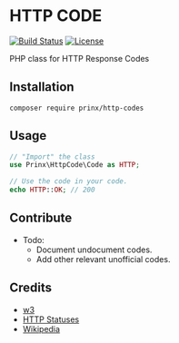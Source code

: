# HTTP CODE

<p>
<a href="https://travis-ci.org/prinx/http-codes"><img src="https://travis-ci.com/prinx/http-codes.svg?branch=main" alt="Build Status"></a>
<a href="https://packagist.org/packages/prinx/http-codes"><img src="https://poser.pugx.org/prinx/http-codes/license" alt="License"></a>
</p>


PHP class for HTTP Response Codes

## Installation

```shell
composer require prinx/http-codes
```

## Usage

```php
// "Import" the class
use Prinx\HttpCode\Code as HTTP;

// Use the code in your code.
echo HTTP::OK; // 200
```

## Contribute

- Todo:
  - Document undocument codes.
  - Add other relevant unofficial codes.

## Credits

- [w3](https://www.w3.org/Protocols/rfc2616/rfc2616-sec10.html)
- [HTTP Statuses](https://httpstatuses.com/)
- [Wikipedia](https://en.wikipedia.org/wiki/List_of_HTTP_status_codes)
